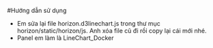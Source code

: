 #Hướng dẫn sử dụng 
- Em sửa lại file horizon.d3linechart.js trong thư mục horizon/static/horizon/js. Anh xóa file cũ đi rồi copy lại cái mới nhé.
- Panel em làm là LineChart_Docker
